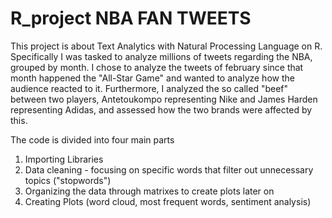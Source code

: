 # R_project NBA FAN TWEETS
This project is about Text Analytics with Natural Processing Language on R. Specifically I was tasked to analyze millions of tweets regarding the NBA, grouped by month. I chose to analyze the tweets of february since that month happened the "All-Star Game" and wanted to analyze how the audience reacted to it.
Furthermore, I analyzed the so called "beef" between two players, Antetoukompo representing Nike and James Harden representing Adidas, and assessed how the two brands were affected by this.

The code is divided into four main parts

1) Importing Libraries
2) Data cleaning - focusing on specific words that filter out unnecessary topics ("stopwords")
3) Organizing the data through matrixes to create plots later on
4) Creating Plots (word cloud, most frequent words, sentiment analysis)
